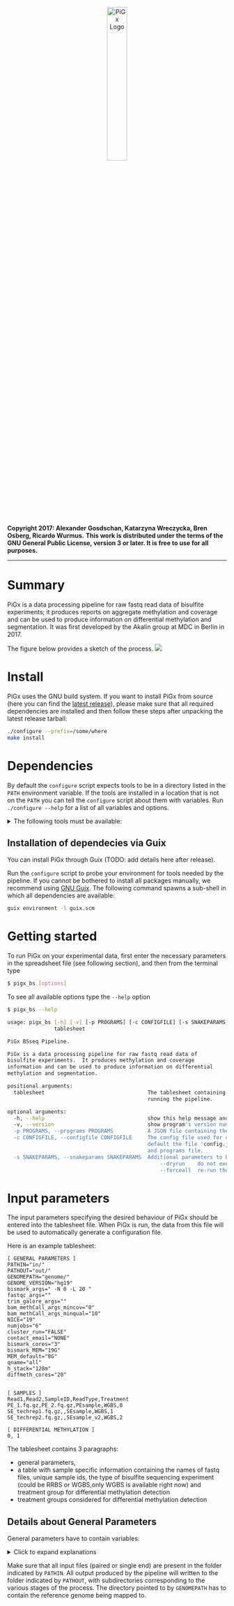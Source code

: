 

<a name="logo"/>
<div align="center">
<img src="images/Logo_PiGx.png" alt="PiGx Logo"  width="30%" height="30%" ></img>
</a>
</div>

**Copyright 2017: Alexander Gosdschan, Katarzyna Wreczycka, Bren Osberg, Ricardo Wurmus.**
**This work is distributed under the terms of the GNU General Public License, version 3 or later.  It is free to use for all purposes.**

-----
# Summary

PiGx is a data processing pipeline for raw fastq read data of bisulfite experiments; it produces reports on aggregate methylation and  coverage and can be used to produce information on differential methylation and segmentation. It was first developed by the Akalin group at MDC in Berlin in 2017.

The figure below provides a sketch of the process.
![](images/pipelineIO_BSseq.png )


# Install

PiGx uses the GNU build system.  If you want to install PiGx from
source (here you can find the [latest release](https://github.com/BIMSBbioinfo/pigx_bsseq/releases/latest)), please make sure that all required dependencies are installed and 
then follow these steps after unpacking the latest release tarball:

```sh
./configure --prefix=/some/where
make install
```

# Dependencies

By default the `configure` script expects tools to be in a directory
listed in the `PATH` environment variable.  If the tools are installed
in a location that is not on the `PATH` you can tell the `configure`
script about them with variables.  Run `./configure --help` for a list
of all variables and options.

<details>
  <summary>The following tools must be available:</summary>
  
 - fastqc
 - trim_galore
 - cutadapt
 - bismark_genome_preparation
 - deduplicate_bismark
 - bismark
 - bowtie2
 - samtools [>=1.3]
 - snakemake
 - Python [>=3.5]
 - [pandoc](http://pandoc.org/)
 - [pandoc-citeproc](http://pandoc.org/)
 - R
 - [methylKit](https://github.com/al2na/methylKit) [>=1.3.1]
 - [genomation](http://bioinformatics.mdc-berlin.de/genomation/)
 - [GenomeInfoDb](https://www.bioconductor.org/packages/release/bioc/html/GenomeInfoDb.html)
 - [DT](https://rstudio.github.io/DT/) 
 - [annotationhub](https://www.bioconductor.org/packages/release/bioc/html/AnnotationHub.html)
 - [rtracklayer](http://bioconductor.org/packages/release/bioc/html/rtracklayer.html)
 - [rmarkdown](http://rmarkdown.rstudio.com/) [>=1.5]
 - [bookdown](https://github.com/rstudio/bookdown/)

All of these dependencies must be present in the environment at
configuration time.
</details>


## Installation of dependecies via Guix

You can install PiGx through Guix (TODO: add details here after release).

Run the `configure` script to probe your environment for tools needed
by the pipeline.  If you cannot be bothered to install all packages
manually, we recommend using [GNU Guix](https://gnu.org/s/guix).  The
following command spawns a sub-shell in which all dependencies are
available:

```sh
guix environment -l guix.scm
```

# Getting started

To run PiGx on your experimental data, first enter the necessary parameters in the spreadsheet file (see following section), and then from the terminal type

```sh
$ pigx_bs [options]
```
To see all available options type the `--help` option
```sh
$ pigx_bs --help

usage: pigx_bs [-h] [-v] [-p PROGRAMS] [-c CONFIGFILE] [-s SNAKEPARAMS]
               tablesheet

PiGx BSseq Pipeline.

PiGx is a data processing pipeline for raw fastq read data of
bisulfite experiments.  It produces methylation and coverage
information and can be used to produce information on differential
methylation and segmentation.

positional arguments:
  tablesheet                                 The tablesheet containing the basic configuration information for
                                             running the pipeline.

optional arguments:
  -h, --help                                 show this help message and exit
  -v, --version                              show program's version number and exit
  -p PROGRAMS, --programs PROGRAMS           A JSON file containing the absolute paths of the required tools.
  -c CONFIGFILE, --configfile CONFIGFILE     The config file used for calling the underlying snakemake process.  By
                                             default the file 'config.json' is dynamically created from tablesheet
                                             and programs file.
  -s SNAKEPARAMS, --snakeparams SNAKEPARAMS  Additional parameters to be passed down to snakemake, e.g.
                                                 --dryrun    do not execute anything
                                                 --forceall  re-run the whole pipeline
```

# Input parameters

The input parameters specifying the desired behaviour of PiGx should
be entered into the tablesheet file.  When PiGx is run, the data from
this file will be used to automatically generate a configuration file.

Here is an example tablesheet:
```
[ GENERAL PARAMETERS ]
PATHIN="in/"
PATHOUT="out/"
GENOMEPATH="genome/"
GENOME_VERSION="hg19"
bismark_args=" -N 0 -L 20 "
fastqc_args=""
trim_galore_args=""
bam_methCall_args_mincov="0"
bam_methCall_args_minqual="10"
NICE="19"
numjobs="6"
cluster_run="FALSE"
contact_email="NONE"
bismark_cores="3"
bismark_MEM="19G"
MEM_default="8G"
qname="all"
h_stack="128m"
diffmeth_cores="20"


[ SAMPLES ]
Read1,Read2,SampleID,ReadType,Treatment
PE_1.fq.gz,PE_2.fq.gz,PEsample,WGBS,0
SE_techrep1.fq.gz,,SEsample,WGBS,1
SE_techrep2.fq.gz,,SEsample_v2,WGBS,2

[ DIFFERENTIAL METHYLATION ]
0, 1
```

The tablesheet contains 3 paragraphs: 
- general parameters, 
- a table with sample specific information containing the names of fastq files, unique sample ids, the type of bisulfite sequencing experiment (could be RRBS or WGBS,only WGBS is available right now) and treatment group for differential methylation detection
- treatment groups considered for differential methylation detection

## Details about General Parameters

General parameters have to contain variables:

<details>
  <summary>Click to expand explanations</summary>

| Variable name | description |
| ------------- |:-----------:|
| PATHIN        | string: location of the experimental\nall input data files (.fastq[.gz\|.bz2])   |
| PATHOUT       | string: ultimate location of the output data and report files   |
| GENOMEPATH    | string: location of the reference genome data for alignment   |
| GENOME_VERSION| string: an UCSC assembly release name e.g. "hg19"
| bismark_args  | string: optional arguments supplied to bismark during alignment. See the [Bismark User Guide], e.g. " -N 0 -L 20 "
| fastqc_args  | string: optional arguments supplied to FastQC during alignment. See the [FastQC](https://www.bioinformatics.babraham.ac.uk/projects/fastqc/), e.g. ""
| trim_galore_args | string: optional arguments supplied to Trim Galore! during alignment. See the [Trim Galore!](https://www.bioinformatics.babraham.ac.uk/projects/trim_galore/) e.g. "" 
| bam_methCall_args_mincov | string: minimum read coverage to be included in the methylKit objects. defaults to 10. Any methylated base/region in the text files below the mincov value will be ignored.
| bam_methCall_args_minqual | string: minimum phred quality score to call a methylation status for a base, e.g. "10"
| cluster_run | string: a boolean whether the pipeline should be run on cluster, e.g. "FALSE"
| numjobs | string: number of jobs sent to cluster, e.g. "6"
| contact_email | string: email address to which information about cluster job is sent
| bismark_cores | string: number of cores used by bismark, e.g. "3"
| bismark_MEM | string: amount of memory used by bismark, e.g. "19G"
| MEM_default | string: amount of memory used for all jobs besides bismark, e.g. "8G"
| qname | string: queue name (used for cluster jobs), e.g. "all"
| h_stack | string: stack size limit (used for cluster jobs), e.g. "128m"
| diffmeth_cores | integer: denoting how many cores should be used for parallel differential methylation calculations
| NICE          | integer: from -20 to 19; higher values make the program execution less demanding on computational resources 

</details>
 
 
Make sure that all input files (paired or single end) are present in the folder
indicated by `PATHIN`. All output produced by the pipeline will written to the folder indicated by `PATHOUT`,
with subdirectories corresponding to the various stages of the process.
The directory pointed to by `GENOMEPATH` has to contain the reference genome being mapped to.
